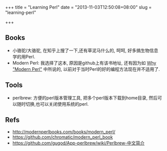 +++
title = "Learning Perl"
date = "2013-11-03T12:50:08+08:00"
slug = "learning-perl"

+++

## Books
* 小骆驼/大骆驼, 在知乎上搜了一下,还有草泥马什么的, 呵呵, 好多搞生物信息学的用Perl.
* Modern Perl: 我选择了这本, 原因是github上有该书地址, 还有因为如 [Why "Modern Perl"](http://www.modernperlbooks.com/mt/2009/01/why-modern-perl.html) 中所说的, 以前对于当时Perl的好的编程方法现在并不适用了.

## Tools
* perlbrew: 方便的perl版本管理工具, 把多个perl版本下载到home目录, 然后可以随时切换,也可以关闭使用系统的perl.

## Refs
* <http://modernperlbooks.com/books/modern_perl/>
* <https://github.com/chromatic/modern_perl_book>
* <https://github.com/gugod/App-perlbrew/wiki/Perlbrew-中文简介>